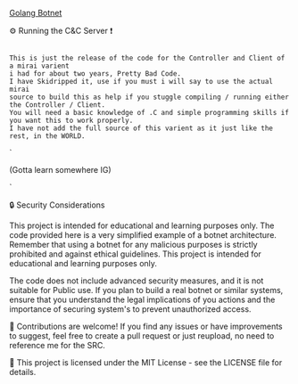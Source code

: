 [ Golang Botnet ](https://github.com/Birdo1221/Better-Go-Cnc/)


:gear:  Running the C&C Server  ❗
```

This is just the release of the code for the Controller and Client of a mirai varient 
i had for about two years, Pretty Bad Code.
I have Skidripped it, use if you must i will say to use the actual mirai
source to build this as help if you stuggle compiling / running either the Controller / Client.
You will need a basic knowledge of .C and simple programming skills if you want this to work properly.
I have not add the full source of this varient as it just like the rest, in the WORLD.

```

`

(Gotta learn somewhere IG) 

`

:lock:   Security Considerations

This project is intended for educational and learning purposes only. The code provided here is a very simplified example of a botnet architecture. Remember that using a botnet for any malicious purposes is strictly prohibited and against ethical guidelines. This project is intended for educational and learning purposes only.

The code does not include advanced security measures, and it is not suitable for Public use. If you plan to build a real botnet or similar systems, ensure that you understand the legal implications of you actions and the importance of securing  system's to prevent unauthorized access.

:handshake:    Contributions are welcome! If you find any issues or have improvements to suggest, feel free to create a pull request or just reupload, no need to reference me for the SRC.

:page_with_curl:    This project is licensed under the MIT License - see the LICENSE file for details.

